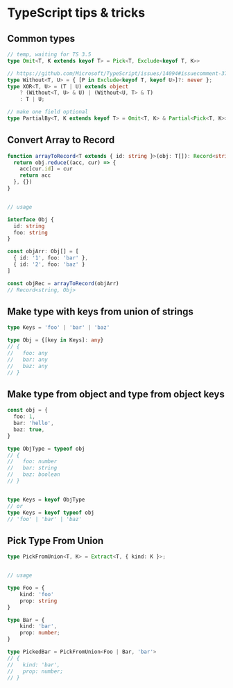 # TypeScript tips & tricks

## Common types

```typescript
// temp, waiting for TS 3.5
type Omit<T, K extends keyof T> = Pick<T, Exclude<keyof T, K>>

// https://github.com/Microsoft/TypeScript/issues/14094#issuecomment-373782604
type Without<T, U> = { [P in Exclude<keyof T, keyof U>]?: never };
type XOR<T, U> = (T | U) extends object 
    ? (Without<T, U> & U) | (Without<U, T> & T) 
    : T | U;

// make one field optional 
type PartialBy<T, K extends keyof T> = Omit<T, K> & Partial<Pick<T, K>>
```

## Convert Array to Record

```typescript
function arrayToRecord<T extends { id: string }>(obj: T[]): Record<string, T> {
  return obj.reduce((acc, cur) => {
    acc[cur.id] = cur
    return acc
  }, {})
}


// usage

interface Obj {
  id: string
  foo: string
}

const objArr: Obj[] = [
  { id: '1', foo: 'bar' },
  { id: '2', foo: 'baz' }
]

const objRec = arrayToRecord(objArr)
// Record<string, Obj>
```

## Make type with keys from union of strings
```typescript
type Keys = 'foo' | 'bar' | 'baz'

type Obj = {[key in Keys]: any}
// {
//   foo: any
//   bar: any
//   baz: any
// }
```


## Make type from object and type from object keys
```typescript
const obj = {
  foo: 1,
  bar: 'hello',
  baz: true,
}

type ObjType = typeof obj
// {
//   foo: number
//   bar: string
//   baz: boolean
// }


type Keys = keyof ObjType
// or
type Keys = keyof typeof obj
// 'foo' | 'bar' | 'baz'
```


## Pick Type From Union
```typescript
type PickFromUnion<T, K> = Extract<T, { kind: K }>;


// usage

type Foo = {
    kind: 'foo'
    prop: string
}

type Bar = {
    kind: 'bar',
    prop: number;
}

type PickedBar = PickFromUnion<Foo | Bar, 'bar'>
// {
//   kind: 'bar',
//   prop: number;
// }
``` 
